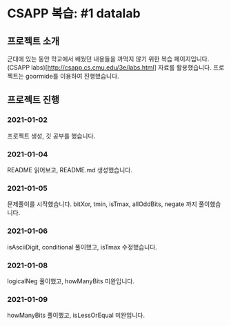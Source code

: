# CSAPP 복습: #1 datalab

## 프로젝트 소개
군대에 있는 동안 학교에서 배웠던 내용들을 까먹지 않기 위한 복습 페이지입니다.
(CSAPP labs)[http://csapp.cs.cmu.edu/3e/labs.html] 자료를 활용했습니다.
프로젝트는 goormide를 이용하여 진행했습니다.

## 프로젝트 진행
### 2021-01-02
프로젝트 생성, 깃 공부를 했습니다.
### 2021-01-04
README 읽어보고, README.md 생성했습니다.
### 2021-01-05
문제풀이를 시작했습니다.
bitXor, tmin, isTmax, allOddBits, negate 까지 풀이했습니다.
### 2021-01-06
isAsciiDigit, conditional 풀이했고, isTmax 수정했습니다.
### 2021-01-08
logicalNeg 풀이했고, howManyBits 미완입니다.
### 2021-01-09
howManyBits 풀이했고, isLessOrEqual 미완입니다.